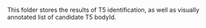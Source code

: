 This folder stores the results of T5 identification, as well as visually annotated list of candidate T5 bodyId.
